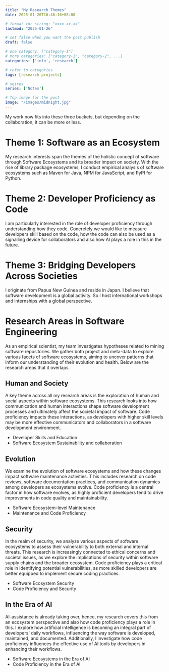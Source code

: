 ```yaml
---
title: "My Research Themes"
date: 2025-01-26T16:46:16+08:00

# format for string: "xxxx-xx-xx"
lastmod: "2025-01-26"

# set false when you want the post publish
draft: false

# one category: ["category-1"] 
# more categories: ["category-1", "category-2", ...]
categories: ['info', 'research']

# refer to categories
tags: [research projects]

# seires
series: ['Notes']

# Top image for the post
image: "/images/midnight.jpg"
---
```


<!--more-->
My work now fits into these three buckets, but depending on the collaboration, it can be more or less.

# Theme 1: Software as an Ecosystem 
My research interests span the themes of the holistic concept of software through Software Ecosystems and its broader impact on society. With the rise of library package ecosystems, I conduct empirical analysis of software ecosystems such as Maven for Java, NPM for JavaScript, and PyPI for Python. 

# Theme 2: Developer Proficiency as Code
I am particularly interested in the role of developer proficiency through understanding how they code. Concretely we would like to measure developers skill based on the code, how the code can also be used as a signalling device for collaborators and also how AI plays a role in this in the future. 

# Theme 3: Bridging Developers Across Societies
I originate from Papua New Guinea and reside in Japan. I believe that software development is a global activity. So I host international workshops and internships with a global perspective.

# Research Areas in Software Engineering 
As an empirical scientist, my team investigates hypotheses related to mining software repositories. 
We gather both project and meta-data to explore various facets of software ecosystems, aiming to uncover patterns that inform our understanding of their evolution and health. Below are the research areas that it overlaps. 

## Human and Society
A key theme across all my research areas is the exploration of human and social aspects within software ecosystems. 
This research looks into how communication and human interactions shape software development processes and ultimately affect the societal impact of software. Code proficiency impacts these interactions, as developers with higher skill levels may be more effective communicators and collaborators in a software development environment.
- Developer Skills and Education
- Software Ecosystem Sustainability and collaboration

## Evolution
We examine the evolution of software ecosystems and how these changes impact software maintenance activities. T
his includes research on code reviews, software documentation practices, and communication dynamics among developers as ecosystems evolve.
Code proficiency is a central factor in how software evolves, as highly proficient developers tend to drive improvements in code quality and maintainability.
- Software Ecosystem-level Maintenance
- Maintenance and Code Proficiency

## Security
In the realm of security, we analyze various aspects of software ecosystems to assess their vulnerability to both external and internal threats. 
This research is increasingly connected to ethical concerns and societal issues, as we explore the implications of security within software supply chains and the broader ecosystem. 
Code proficiency plays a critical role in identifying potential vulnerabilities, as more skilled developers are better equipped to implement secure coding practices.
- Software Ecosystem Security
- Code Proficiency and Security

## In the Era of AI
AI-assistance is already taking over, hence, my research covers this from an ecosystem perspective and also how code proficiency plays a role in this. 
I explore how artificial intelligence is becoming an integral part of developers' daily workflows, influencing the way software is developed, maintained, and documented. 
Additionally, I investigate how code proficiency influences the effective use of AI tools by developers in enhancing their workflows.
- Software Ecosystems in the Era of AI
- Code Proficiency in the Era of AI